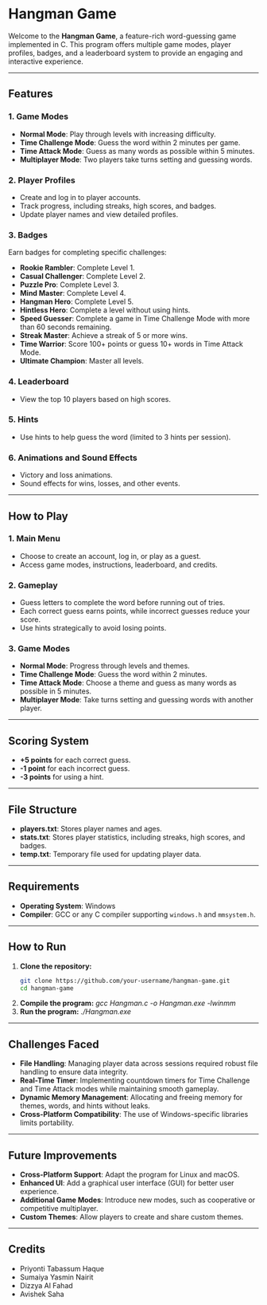 # Hangman Game

Welcome to the **Hangman Game**, a feature-rich word-guessing game implemented in C. This program offers multiple game modes, player profiles, badges, and a leaderboard system to provide an engaging and interactive experience.

---

## Features

### 1. **Game Modes**
- **Normal Mode**: Play through levels with increasing difficulty.
- **Time Challenge Mode**: Guess the word within 2 minutes per game.
- **Time Attack Mode**: Guess as many words as possible within 5 minutes.
- **Multiplayer Mode**: Two players take turns setting and guessing words.

### 2. **Player Profiles**
- Create and log in to player accounts.
- Track progress, including streaks, high scores, and badges.
- Update player names and view detailed profiles.

### 3. **Badges**
Earn badges for completing specific challenges:
- **Rookie Rambler**: Complete Level 1.
- **Casual Challenger**: Complete Level 2.
- **Puzzle Pro**: Complete Level 3.
- **Mind Master**: Complete Level 4.
- **Hangman Hero**: Complete Level 5.
- **Hintless Hero**: Complete a level without using hints.
- **Speed Guesser**: Complete a game in Time Challenge Mode with more than 60 seconds remaining.
- **Streak Master**: Achieve a streak of 5 or more wins.
- **Time Warrior**: Score 100+ points or guess 10+ words in Time Attack Mode.
- **Ultimate Champion**: Master all levels.

### 4. **Leaderboard**
- View the top 10 players based on high scores.

### 5. **Hints**
- Use hints to help guess the word (limited to 3 hints per session).

### 6. **Animations and Sound Effects**
- Victory and loss animations.
- Sound effects for wins, losses, and other events.

---

## How to Play

### 1. **Main Menu**
- Choose to create an account, log in, or play as a guest.
- Access game modes, instructions, leaderboard, and credits.

### 2. **Gameplay**
- Guess letters to complete the word before running out of tries.
- Each correct guess earns points, while incorrect guesses reduce your score.
- Use hints strategically to avoid losing points.

### 3. **Game Modes**
- **Normal Mode**: Progress through levels and themes.
- **Time Challenge Mode**: Guess the word within 2 minutes.
- **Time Attack Mode**: Choose a theme and guess as many words as possible in 5 minutes.
- **Multiplayer Mode**: Take turns setting and guessing words with another player.

---

## Scoring System

- **+5 points** for each correct guess.
- **-1 point** for each incorrect guess.
- **-3 points** for using a hint.

---

## File Structure

- **players.txt**: Stores player names and ages.
- **stats.txt**: Stores player statistics, including streaks, high scores, and badges.
- **temp.txt**: Temporary file used for updating player data.

---

## Requirements

- **Operating System**: Windows
- **Compiler**: GCC or any C compiler supporting `windows.h` and `mmsystem.h`.

---

## How to Run

1. **Clone the repository:**
   ```bash
   git clone https://github.com/your-username/hangman-game.git
   cd hangman-game
2. **Compile the program:** *gcc Hangman.c -o Hangman.exe -lwinmm*
3. **Run the program:** *./Hangman.exe*

---

## Challenges Faced

- **File Handling**: Managing player data across sessions required robust file handling to ensure data integrity.
- **Real-Time Timer**: Implementing countdown timers for Time Challenge and Time Attack modes while maintaining smooth gameplay.
- **Dynamic Memory Management**: Allocating and freeing memory for themes, words, and hints without leaks.
- **Cross-Platform Compatibility**: The use of Windows-specific libraries limits portability.

---

## Future Improvements

- **Cross-Platform Support**: Adapt the program for Linux and macOS.
- **Enhanced UI**: Add a graphical user interface (GUI) for better user experience.
- **Additional Game Modes**: Introduce new modes, such as cooperative or competitive multiplayer.
- **Custom Themes**: Allow players to create and share custom themes.

---

## Credits
- Priyonti Tabassum Haque
- Sumaiya Yasmin Nairit
- Dizzya Al Fahad
- Avishek Saha
